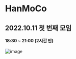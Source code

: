 # HanMoCo
## 2022.10.11 첫 번째 모임<br>
<b>18:30 ~ 21:00 (2시간 반)</b> <br></br>
![image](https://user-images.githubusercontent.com/80818640/195057453-7a738f80-55b8-45bd-afac-a9bad2ca4780.png)
